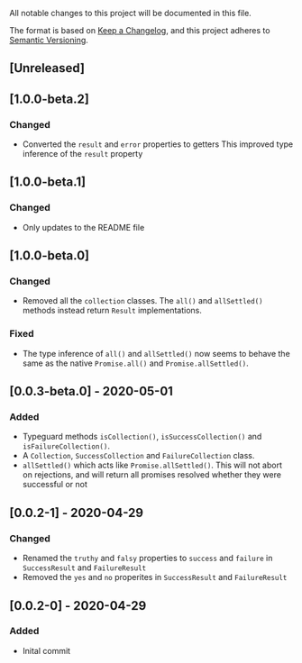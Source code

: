 All notable changes to this project will be documented in this file.

The format is based on [Keep a Changelog](https://keepachangelog.com/en/1.0.0/),
and this project adheres to [Semantic Versioning](https://semver.org/spec/v2.0.0.html).

## [Unreleased]

## [1.0.0-beta.2]

### Changed

- Converted the `result` and `error` properties to getters
  This improved type inference of the `result` property

## [1.0.0-beta.1]

### Changed

- Only updates to the README file

## [1.0.0-beta.0]

### Changed

- Removed all the `collection` classes. The `all()` and `allSettled()` methods
  instead return `Result` implementations.

### Fixed

- The type inference of `all()` and `allSettled()` now seems to behave the same
  as the native `Promise.all()` and `Promise.allSettled()`.

## [0.0.3-beta.0] - 2020-05-01

### Added

- Typeguard methods `isCollection()`, `isSuccessCollection()` and
  `isFailureCollection()`.
- A `Collection`, `SuccessCollection` and `FailureCollection` class.
- `allSettled()` which acts like `Promise.allSettled()`. This will not abort
  on rejections, and will return all promises resolved whether they were
  successful or not

## [0.0.2-1] - 2020-04-29

### Changed

- Renamed the `truthy` and `falsy` properties to `success` and `failure` in
  `SuccessResult` and `FailureResult`
- Removed the `yes` and `no` properites in `SuccessResult` and `FailureResult`

## [0.0.2-0] - 2020-04-29

### Added

- Inital commit
